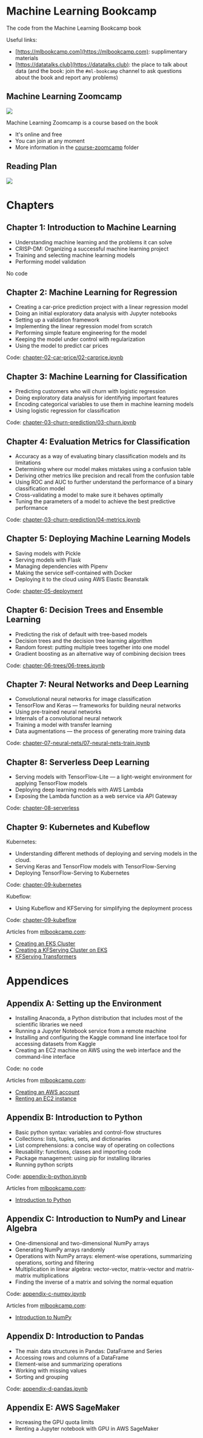 # Machine Learning Bookcamp

The code from the Machine Learning Bookcamp book

Useful links: 

* [https://mlbookcamp.com](https://mlbookcamp.com): supplimentary materials
* [https://datatalks.club](https://datatalks.club): the place to talk about data (and the book: join the `#ml-bookcamp` channel to ask questions about the book and report any problems)


## Machine Learning Zoomcamp

<a href="course-zoomcamp"><img src="images/zoomcamp.jpg" /></a>

Machine Learning Zoomcamp is a course based on the book

* It's online and free
* You can join at any moment
* More information in the [course-zoomcamp](course-zoomcamp) folder


## Reading Plan

<img src="images/plan.png" />


# Chapters

## Chapter 1: Introduction to Machine Learning

* Understanding machine learning and the problems it can solve
* CRISP-DM: Organizing a successful machine learning project
* Training and selecting machine learning models
* Performing model validation

No code


## Chapter 2: Machine Learning for Regression

* Creating a car-price prediction project with a linear regression model
* Doing an initial exploratory data analysis with Jupyter notebooks
* Setting up a validation framework 
* Implementing the linear regression model from scratch
* Performing simple feature engineering for the model
* Keeping the model under control with regularization
* Using the model to predict car prices

Code: [chapter-02-car-price/02-carprice.ipynb](chapter-02-car-price/02-carprice.ipynb)

## Chapter 3: Machine Learning for Classification

* Predicting customers who will churn with logistic regression
* Doing exploratory data analysis for identifying important features
* Encoding categorical variables to use them in machine learning models
* Using logistic regression for classification

Code: [chapter-03-churn-prediction/03-churn.ipynb](chapter-03-churn-prediction/03-churn.ipynb)

## Chapter 4: Evaluation Metrics for Classification

* Accuracy as a way of evaluating binary classification models and its limitations
* Determining where our model makes mistakes using a confusion table
* Deriving other metrics like precision and recall from the confusion table
* Using ROC and AUC to further understand the performance of a binary classification model 
* Cross-validating a model to make sure it behaves optimally
* Tuning the parameters of a model to achieve the best predictive performance

Code: [chapter-03-churn-prediction/04-metrics.ipynb](chapter-03-churn-prediction/04-metrics.ipynb)

## Chapter 5: Deploying Machine Learning Models

* Saving models with Pickle
* Serving models with Flask
* Managing dependencies with Pipenv
* Making the service self-contained with Docker
* Deploying it to the cloud using AWS Elastic Beanstalk

Code: [chapter-05-deployment](chapter-05-deployment)

## Chapter 6: Decision Trees and Ensemble Learning

* Predicting the risk of default with tree-based models
* Decision trees and the decision tree learning algorithm
* Random forest: putting multiple trees together into one model
* Gradient boosting as an alternative way of combining decision trees 

Code: [chapter-06-trees/06-trees.ipynb](chapter-06-trees/06-trees.ipynb)

## Chapter 7: Neural Networks and Deep Learning

* Convolutional neural networks for image classification 
* TensorFlow and Keras — frameworks for building neural networks 
* Using pre-trained neural networks
* Internals of a convolutional neural network
* Training a model with transfer learning
* Data augmentations — the process of generating more training data

Code: [chapter-07-neural-nets/07-neural-nets-train.ipynb](chapter-07-neural-nets/07-neural-nets-train.ipynb)

## Chapter 8: Serverless Deep Learning

* Serving models with TensorFlow-Lite — a light-weight environment for applying TensorFlow models
* Deploying deep learning models with AWS Lambda
* Exposing the Lambda function as a web service via API Gateway

Code: [chapter-08-serverless](chapter-08-serverless)

## Chapter 9: Kubernetes and Kubeflow 

Kubernetes:

* Understanding different methods of deploying and serving models in the cloud.
* Serving Keras and TensorFlow models with TensorFlow-Serving
* Deploying TensorFlow-Serving to Kubernetes

Code: [chapter-09-kubernetes](chapter-09-kubernetes)

Kubeflow:

* Using Kubeflow and KFServing for simplifying the deployment process

Code: [chapter-09-kubeflow](chapter-09-kubeflow)


Articles from [mlbookcamp.com](https://mlbookcamp.com):

* [Creating an EKS Cluster](https://mlbookcamp.com/article/eks)
* [Creating a KFServing Cluster on EKS](https://mlbookcamp.com/article/kfserving-eks-install)
* [KFServing Transformers](https://mlbookcamp.com/article/kfserving-transformers)

# Appendices 

## Appendix A: Setting up the Environment

* Installing Anaconda, a Python distribution that includes most of the scientific libraries we need
* Running a Jupyter Notebook service from a remote machine
* Installing and configuring the Kaggle command line interface tool for accessing datasets from Kaggle
* Creating an EC2 machine on AWS using the web interface and the command-line interface

Code: no code

Articles from [mlbookcamp.com](https://mlbookcamp.com):

* [Creating an AWS account](https://mlbookcamp.com/article/aws)
* [Renting an EC2 instance](https://mlbookcamp.com/article/aws-ec2)


## Appendix B: Introduction to Python

* Basic python syntax: variables and control-flow structures
* Collections: lists, tuples, sets, and dictionaries
* List comprehensions: a concise way of operating on collections
* Reusability: functions, classes and importing code
* Package management: using pip for installing libraries
* Running python scripts 

Code: [appendix-b-python.ipynb](appendix-b-python.ipynb)

Articles from [mlbookcamp.com](https://mlbookcamp.com):

* [Introduction to Python](https://mlbookcamp.com/article/python)


## Appendix C: Introduction to NumPy and Linear Algebra

* One-dimensional and two-dimensional NumPy arrays
* Generating NumPy arrays randomly
* Operations with NumPy arrays: element-wise operations, summarizing operations, sorting and filtering
* Multiplication in linear algebra: vector-vector, matrix-vector and matrix-matrix multiplications
* Finding the inverse of a matrix and solving the normal equation

Code: [appendix-c-numpy.ipynb](appendix-c-numpy.ipynb)

Articles from [mlbookcamp.com](https://mlbookcamp.com):

* [Introduction to NumPy](https://mlbookcamp.com/article/numpy)


## Appendix D: Introduction to Pandas

* The main data structures in Pandas: DataFrame and Series
* Accessing rows and columns of a DataFrame
* Element-wise and summarizing operations
* Working with missing values
* Sorting and grouping

Code: [appendix-d-pandas.ipynb](appendix-d-pandas.ipynb)

## Appendix E: AWS SageMaker


* Increasing the GPU quota limits
* Renting a Jupyter notebook with GPU in AWS SageMaker
